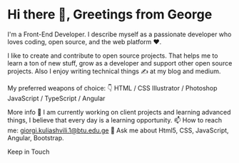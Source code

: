 <h1>Hi there 👋, Greetings from George</h1>
I'm a Front-End Developer. I describe myself as a passionate developer who loves coding, open source, and the web platform ❤️.

I like to create and contribute to open source projects. That helps me to learn a ton of new stuff, grow as a developer and support other open source projects. Also I enjoy writing technical things ✍️ at my blog and medium.

My preferred weapons of choice: 👇
HTML / CSS
Illustrator / Photoshop
JavaScript / TypeScript / Angular

More info
🌱 I am currently working on client projects and learning advanced things, I believe that every day is a learning opportunity.
📫 How to reach me: giorgi.kuliashvili.1@btu.edu.ge
💬 Ask me about Html5, CSS, JavaScript, Angular, Bootstrap.


Keep in Touch


